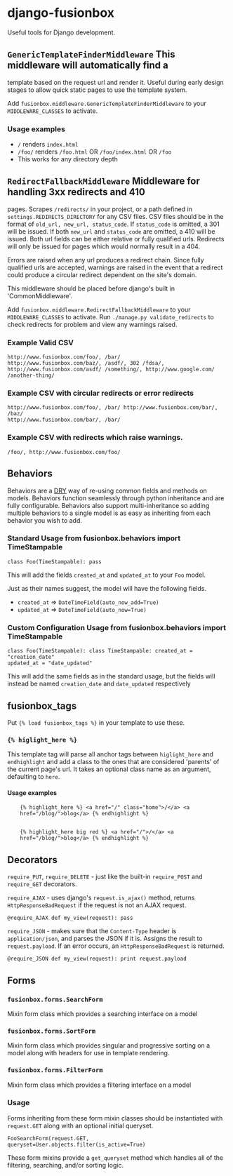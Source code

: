 # django-fusionbox

Useful tools for Django development.


## `GenericTemplateFinderMiddleware` This middleware will automatically find a
template based on the request url and render it. Useful during early design
stages to allow quick static pages to use the template system.

Add `fusionbox.middleware.GenericTemplateFinderMiddleware` to your
`MIDDLEWARE_CLASSES` to activate.

### Usage examples
- `/` renders `index.html`
- `/foo/` renders `/foo.html` OR `/foo/index.html` OR `/foo`
- This works for any directory depth

## `RedirectFallbackMiddleware` Middleware for handling 3xx redirects and 410
pages.  Scrapes `/redirects/` in your project, or a path defined in
`settings.REDIRECTS_DIRECTORY` for any CSV files.  CSV files should be in the
format of `old_url, new_url, status_code`.  If `status_code` is omitted, a 301
will be issued.  If both `new_url` and `status_code` are omitted, a 410 will be
issued.  Both url fields can be either relative or fully qualified urls.
Redirects will only be issued for pages which would normally result in a 404.

Errors are raised when any url produces a redirect chain.  Since fully
qualified urls are accepted, warnings are raised in the event that a redirect
could produce a circular redirect dependent on the site's domain.

This middleware should be placed before django's built in 'CommonMiddleware'.

Add `fusionbox.middleware.RedirectFallbackMiddleware` to your
`MIDDLEWARE_CLASSES` to activate.  Run `./manage.py validate_redirects` to
check redirects for problem and view any warnings raised.

### Example Valid CSV

    http://www.fusionbox.com/foo/, /bar/
    http://www.fusionbox.com/baz/, /asdf/, 302 /fdsa/,
    http://www.fusionbox.com/asdf/ /something/, http://www.google.com/
    /another-thing/

### Example CSV with circular redirects or error redirects

    http://www.fusionbox.com/foo/, /bar/ http://www.fusionbox.com/bar/, /baz/
    http://www.fusionbox.com/bar/, /bar/

### Example CSV with redirects which raise warnings.

    /foo/, http://www.fusionbox.com/foo/

## Behaviors
Behaviors are a [DRY](http://c2.com/cgi/wiki?DontRepeatYourself)
way of re-using common fields and methods on models. Behaviors function
seamlessly through python inheritance and are fully configurable. Behaviors
also support multi-inheritance so adding multiple behaviors to a single model
is as easy as inheriting from each behavior you wish to add.

### Standard Usage from fusionbox.behaviors import TimeStampable

    class Foo(TimeStampable): pass

This will add the fields `created_at` and `updated_at` to your `Foo` model.

Just as their names suggest, the model will have the following fields.

* `created_at` => `DateTimeField(auto_now_add=True)`
* `updated_at` => `DateTimeField(auto_now=True)`

### Custom Configuration Usage from fusionbox.behaviors import TimeStampable

    class Foo(TimeStampable): class TimeStampable: created_at = "creation_date"
    updated_at = "date_updated"

This will add the same fields as in the standard usage, but the fields will
instead be named `creation_date` and `date_updated` respectively

## fusionbox\_tags
Put `{% load fusionbox_tags %}` in your template to use these.

### `{% higlight_here %}`
This template tag will parse all anchor tags between
`higlight_here` and `endhighlight` and add a class to the ones that are
considered 'parents' of the current page's url. It takes an optional class name
as an argument, defaulting to `here`.


#### Usage examples

        {% highlight_here %} <a href="/" class="home">/</a> <a
        href="/blog/">blog</a> {% endhighlight %}


        {% highlight_here big red %} <a href="/">/</a> <a
        href="/blog/">blog</a> {% endhighlight %}

## Decorators

`require_PUT`, `require_DELETE` - just like the built-in `require_POST` and
`require_GET` decorators.

`require_AJAX` - uses django's `request.is_ajax()` method, returns
`HttpResponseBadRequest` if the request is not an AJAX request.

    @require_AJAX def my_view(request): pass

`require_JSON` - makes sure that the `Content-Type` header is
`application/json`, and parses the JSON if it is.  Assigns the result to
`request.payload`.  If an error occurs, an `HttpResponseBadRequest` is
returned.

    @require_JSON def my_view(request): print request.payload

## Forms

### `fusionbox.forms.SearchForm`

Mixin form class which provides a searching interface on a model

### `fusionbox.forms.SortForm`

Mixin form class which provides singular and progressive sorting on a model
along with headers for use in template rendering.

### `fusionbox.forms.FilterForm`

Mixin form class which provides a filtering interface on a model

### Usage

Forms inheriting from these form mixin classes should be instantiated with
`request.GET` along with an optional initial queryset.

    FooSearchForm(request.GET, queryset=User.objects.filter(is_active=True)

These form mixins provide a `get_queryset` method which handles all of the
filtering, searching, and/or sorting logic.

